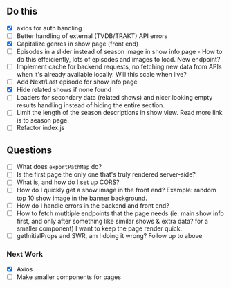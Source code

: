 ## Do this

- [x] axios for auth handling
- [ ] Better handling of external (TVDB/TRAKT) API errors
- [x] Capitalize genres in show page (front end)
- [ ] Episodes in a slider instead of season image in show info page - How to do this effeiciently, lots of episodes and images to load. New endpoint?
- [ ] Implement cache for backend requests, no fetching new data from APIs when it's already available locally. Will this scale when live?
- [ ] Add Next/Last episode for show info page
- [x] Hide related shows if none found
- [ ] Loaders for secondary data (related shows) and nicer looking empty results handling instead of hiding the entire section.
- [ ] Limit the length of the season descriptions in show view. Read more link is to season page.
- [ ] Refactor index.js

## Questions

- [ ] What does `exportPathMap` do?
- [ ] Is the first page the only one that's truly rendered server-side?
- [ ] What is, and how do I set up CORS?
- [ ] How do I quickly get a show image in the front end? Example: random top 10 show image in the banner background.
- [ ] How do I handle errors in the backend and front end?
- [ ] How to fetch mutltiple endpoints that the page needs (ie. main show info first, and only after something like similar shows & extra data? for a smaller component) I want to keep the page render quick.
- [ ] getInitialProps and SWR, am I doing it wrong? Follow up to above

### Next Work

- [x] Axios
- [ ] Make smaller components for pages
